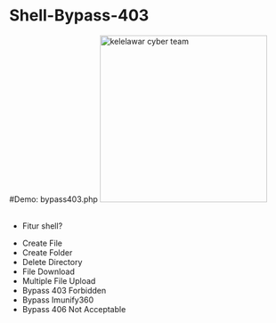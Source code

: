 # Shell-Bypass-403


#Demo: bypass403.php
<img src="https://a.top4top.io/p_2338nce3x0.jpg" width="300" height="300" alt="kelelawar cyber team">
<br><br>
* Fitur shell?
- Create File
- Create Folder
- Delete Directory
- File Download
- Multiple File Upload
- Bypass 403 Forbidden
- Bypass Imunify360
- Bypass 406 Not Acceptable
